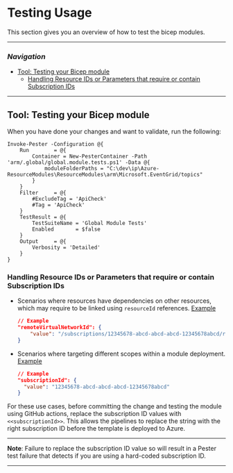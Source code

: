 # Testing Usage

This section gives you an overview of how to test the bicep modules.

---

### _Navigation_

- [Tool: Testing your Bicep module](#tool-testing-your-bicep-module)
  - [Handling Resource IDs or Parameters that require or contain Subscription IDs](#handling-resource-ids-or-parameters-that-require-or-contain-subscription-ids)

---

## Tool: Testing your Bicep module

When you have done your changes and want to validate, run the following:

```pwsh
Invoke-Pester -Configuration @{
    Run        = @{
        Container = New-PesterContainer -Path 'arm/.global/global.module.tests.ps1' -Data @{
            moduleFolderPaths = "C:\dev\ip\Azure-ResourceModules\ResourceModules\arm\Microsoft.EventGrid/topics"
        }
    }
    Filter     = @{
        #ExcludeTag = 'ApiCheck'
        #Tag = 'ApiCheck'
    }
    TestResult = @{
        TestSuiteName = 'Global Module Tests'
        Enabled       = $false
    }
    Output     = @{
        Verbosity = 'Detailed'
    }
}
```

### Handling Resource IDs or Parameters that require or contain Subscription IDs

- Scenarios where resources have dependencies on other resources, which may require to be linked using `resourceId` references. [Example](../../arm/Microsoft.Network/virtualNetworksResources/virtualNetworkPeerings/.parameters/parameters.json)

    ```json
    // Example
    "remoteVirtualNetworkId": {
        "value": "/subscriptions/12345678-abcd-abcd-abcd-12345678abcd/resourceGroups/validation-rg/providers/Microsoft.Network/virtualNetworks/adp-sxx-az-vnet-weu-x-peer01"
    }
    ```

- Scenarios where targeting different scopes within a module deployment. [Example](../../arm/Microsoft.Authorization/policyDefinitions/.parameters/parameters.json)

    ```json
    // Example
    "subscriptionId": {
      "value": "12345678-abcd-abcd-abcd-12345678abcd"
    }
    ```

For these use cases, before committing the change and testing the module using GitHub actions, replace the subscription ID values with `<<subscriptionId>>`. This allows the pipelines to replace the string with the right subscription ID before the template is deployed to Azure.

---
**Note**: Failure to replace the subscription ID value so will result in a Pester test failure that detects if you are using a hard-coded subscription ID.

---
